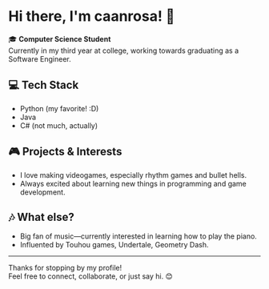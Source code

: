 # Hi there, I'm caanrosa! 👋

🎓 **Computer Science Student**  
Currently in my third year at college, working towards graduating as a Software Engineer.

## 💻 Tech Stack
- Python (my favorite! :D)
- Java
- C# (not much, actually)

## 🎮 Projects & Interests
- I love making videogames, especially rhythm games and bullet hells.
- Always excited about learning new things in programming and game development.

## 🎶 What else?
- Big fan of music—currently interested in learning how to play the piano.
- Influented by Touhou games, Undertale, Geometry Dash.
---

Thanks for stopping by my profile!  
Feel free to connect, collaborate, or just say hi. 😊
